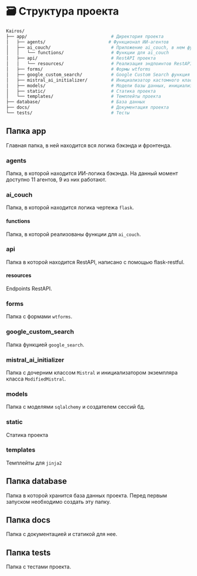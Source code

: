 # :card_file_box: Структура проекта

```bash
Kairos/
├── app/                                # Директория проекта
│   ├── agents/                        # Функционал ИИ-агентов
│   ├── ai_couch/                       # Приложение ai_couch, в нем функции и эндпоинты
│   │   └── functions/                  # Функции для ai_couch
│   ├── api/                            # RestAPI проекта
│   │   └── resources/                  # Реализация эндпоинтов RestAPI
│   ├── forms/                          # Формы wtforms
│   ├── google_custom_search/           # Google Custom Search функция
│   ├── mistral_ai_initializer/         # Инициализатор кастомного класса MistralAI
│   ├── models/                         # Модели базы данных, инициализатор сессии бд, регистрация всех моделей
│   ├── static/                         # Статика проекта
│   └── templates/                      # Темплейты проекта
├── database/                           # База данных
├── docs/                               # Документация проекта
└── tests/                              # Тесты 
```

## Папка app

Главная папка, в ней находится вся логика бэкэнда и фронтенда.

### agents

Папка, в которой находится ИИ-логика бэкэнда. На данный момент доступно 11 агентов, 9 из них работают.

### ai_couch

Папка, в которой находится логика чертежа `flask`.

#### functions

Папка, в которой реализованы функции для `ai_couch`.

### api

Папка в которой находится RestAPI, написано с помощью flask-restful.

#### resources

Endpoints RestAPI.

### forms

Папка с формами `wtforms`.

### google_custom_search

Папка функцией `google_search`.

### mistral_ai_initializer

Папка с дочерним классом `Mistral` и  инициализатором экземпляра класса `ModifiedMistral`.

### models

Папка с моделями `sqlalchemy` и создателем сессий бд.

### static

Статика проекта

### templates

Темплейты для `jinja2`

## Папка database

Папка в которой хранится база данных проекта. Перед первым запуском необходимо создать эту папку. 

## Папка docs

Папка с документацией и статикой для нее.

## Папка tests

Папка с тестами проекта.
